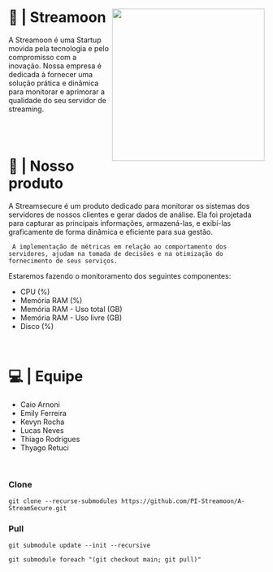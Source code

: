 <div>
  <img height="300" width="300" src="https://media.discordapp.net/attachments/1021575011636613193/1151289566209265694/moon-icon.png" align="right">
  <h1>🌙 | Streamoon</h1>
  <p> 
    A Streamoon é uma Startup movida pela tecnologia e pelo compromisso com a inovação. Nossa empresa é dedicada à fornecer uma solução prática e dinâmica para monitorar e aprimorar a qualidade do seu servidor de streaming.
  </p>
</div>

<br><br>

  <h1> 📌 | Nosso produto </h1>
  <p align="left">
     A Streamsecure é um produto dedicado para monitorar os sistemas dos servidores de nossos clientes e gerar dados de análise. Ela foi projetada para capturar as principais informações, armazená-las, e exibí-las graficamente de forma dinâmica e eficiente para sua gestão.
     
     A implementação de métricas em relação ao comportamento dos servidores, ajudam na tomada de decisões e na otimização do fornecimento de seus serviços.

Estaremos fazendo o monitoramento dos seguintes componentes:

- CPU (%)
- Memória RAM (%)
- Memória RAM - Uso total (GB)
- Memória RAM - Uso livre (GB)
- Disco (%)
  </p>
  
<br>
  
  # 💻 | Equipe
  - Caio Arnoni
  - Emily Ferreira 
  - Kevyn Rocha
  - Lucas Neves
  - Thiago Rodrigues
  - Thyago Retuci

<br>

### Clone
```
git clone --recurse-submodules https://github.com/PI-Streamoon/A-StreamSecure.git
```
### Pull

```
git submodule update --init --recursive
```
```
git submodule foreach "(git checkout main; git pull)"
```

